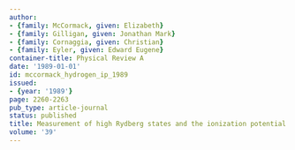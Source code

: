 ```yaml
---
author:
- {family: McCormack, given: Elizabeth}
- {family: Gilligan, given: Jonathan Mark}
- {family: Cornaggia, given: Christian}
- {family: Eyler, given: Edward Eugene}
container-title: Physical Review A
date: '1989-01-01'
id: mccormack_hydrogen_ip_1989
issued:
- {year: '1989'}
page: 2260-2263
pub_type: article-journal
status: published
title: Measurement of high Rydberg states and the ionization potential of H$_2$
volume: '39'
---
```

